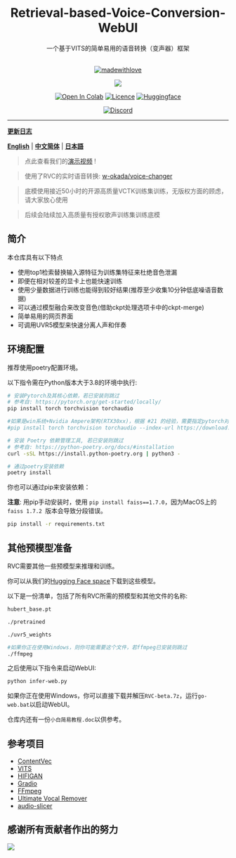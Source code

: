 <div align="center">

<h1>Retrieval-based-Voice-Conversion-WebUI</h1>
一个基于VITS的简单易用的语音转换（变声器）框架<br><br>

[![madewithlove](https://forthebadge.com/images/badges/built-with-love.svg)](https://github.com/liujing04/Retrieval-based-Voice-Conversion-WebUI)

<img src="https://counter.seku.su/cmoe?name=rvc&theme=r34" /><br>

[![Open In Colab](https://img.shields.io/badge/Colab-F9AB00?style=for-the-badge&logo=googlecolab&color=525252)](https://colab.research.google.com/github/liujing04/Retrieval-based-Voice-Conversion-WebUI/blob/main/Retrieval_based_Voice_Conversion_WebUI.ipynb)
[![Licence](https://img.shields.io/github/license/liujing04/Retrieval-based-Voice-Conversion-WebUI?style=for-the-badge)](https://github.com/liujing04/Retrieval-based-Voice-Conversion-WebUI/blob/main/%E4%BD%BF%E7%94%A8%E9%9C%80%E9%81%B5%E5%AE%88%E7%9A%84%E5%8D%8F%E8%AE%AE-LICENSE.txt)
[![Huggingface](https://img.shields.io/badge/🤗%20-Spaces-yellow.svg?style=for-the-badge)](https://huggingface.co/lj1995/VoiceConversionWebUI/tree/main/)

[![Discord](https://img.shields.io/badge/RVC%20Developers-Discord-7289DA?style=for-the-badge&logo=discord&logoColor=white)](https://discord.gg/HcsmBBGyVk)

</div>

------

[**更新日志**](https://github.com/liujing04/Retrieval-based-Voice-Conversion-WebUI/blob/main/Changelog_CN.md)

[**English**](./docs/README.en.md) | [**中文简体**](./README.md) | [**日本語**](./docs/README.ja.md)

> 点此查看我们的[演示视频](https://www.bilibili.com/video/BV1pm4y1z7Gm/) !

> 使用了RVC的实时语音转换: [w-okada/voice-changer](https://github.com/w-okada/voice-changer)

> 底模使用接近50小时的开源高质量VCTK训练集训练，无版权方面的顾虑，请大家放心使用

> 后续会陆续加入高质量有授权歌声训练集训练底模

## 简介
本仓库具有以下特点
+ 使用top1检索替换输入源特征为训练集特征来杜绝音色泄漏
+ 即便在相对较差的显卡上也能快速训练
+ 使用少量数据进行训练也能得到较好结果(推荐至少收集10分钟低底噪语音数据)
+ 可以通过模型融合来改变音色(借助ckpt处理选项卡中的ckpt-merge)
+ 简单易用的网页界面
+ 可调用UVR5模型来快速分离人声和伴奏

## 环境配置
推荐使用poetry配置环境。

以下指令需在Python版本大于3.8的环境中执行:
```bash
# 安装Pytorch及其核心依赖，若已安装则跳过
# 参考自: https://pytorch.org/get-started/locally/
pip install torch torchvision torchaudio

#如果是win系统+Nvidia Ampere架构(RTX30xx)，根据 #21 的经验，需要指定pytorch对应的cuda版本
#pip install torch torchvision torchaudio --index-url https://download.pytorch.org/whl/cu117

# 安装 Poetry 依赖管理工具, 若已安装则跳过
# 参考自: https://python-poetry.org/docs/#installation
curl -sSL https://install.python-poetry.org | python3 -

# 通过poetry安装依赖
poetry install
```

你也可以通过pip来安装依赖：

**注意**: 用pip手动安装时，使用 `pip install faiss==1.7.0`，因为MacOS上的 `faiss 1.7.2 `版本会导致分段错误。 

```bash
pip install -r requirements.txt
```

## 其他预模型准备
RVC需要其他一些预模型来推理和训练。

你可以从我们的[Hugging Face space](https://huggingface.co/lj1995/VoiceConversionWebUI/tree/main/)下载到这些模型。

以下是一份清单，包括了所有RVC所需的预模型和其他文件的名称:
```bash
hubert_base.pt

./pretrained 

./uvr5_weights

#如果你正在使用Windows，则你可能需要这个文件，若ffmpeg已安装则跳过
./ffmpeg
```
之后使用以下指令来启动WebUI:
```bash
python infer-web.py
```
如果你正在使用Windows，你可以直接下载并解压`RVC-beta.7z`，运行`go-web.bat`以启动WebUI。

仓库内还有一份`小白简易教程.doc`以供参考。

## 参考项目
+ [ContentVec](https://github.com/auspicious3000/contentvec/)
+ [VITS](https://github.com/jaywalnut310/vits)
+ [HIFIGAN](https://github.com/jik876/hifi-gan)
+ [Gradio](https://github.com/gradio-app/gradio)
+ [FFmpeg](https://github.com/FFmpeg/FFmpeg)
+ [Ultimate Vocal Remover](https://github.com/Anjok07/ultimatevocalremovergui)
+ [audio-slicer](https://github.com/openvpi/audio-slicer)

## 感谢所有贡献者作出的努力
<a href="https://github.com/liujing04/Retrieval-based-Voice-Conversion-WebUI/graphs/contributors" target="_blank">
  <img src="https://contrib.rocks/image?repo=liujing04/Retrieval-based-Voice-Conversion-WebUI" />
</a>
